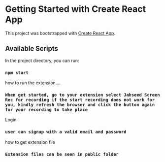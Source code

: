 # Getting Started with Create React App

This project was bootstrapped with [Create React App](https://github.com/facebook/create-react-app).

## Available Scripts

In the project directory, you can run:
### `npm start`  


how to run the extension....

### `When get started, go to your extension select Jahseed Screen Rec for recording if the start recording does not work for you, kindly refresh the browser and click the button again for your recording to take place`  


Login
### `user can signup with a valid email and password`

how to get extension file

### `Extension files can be seen in public folder`